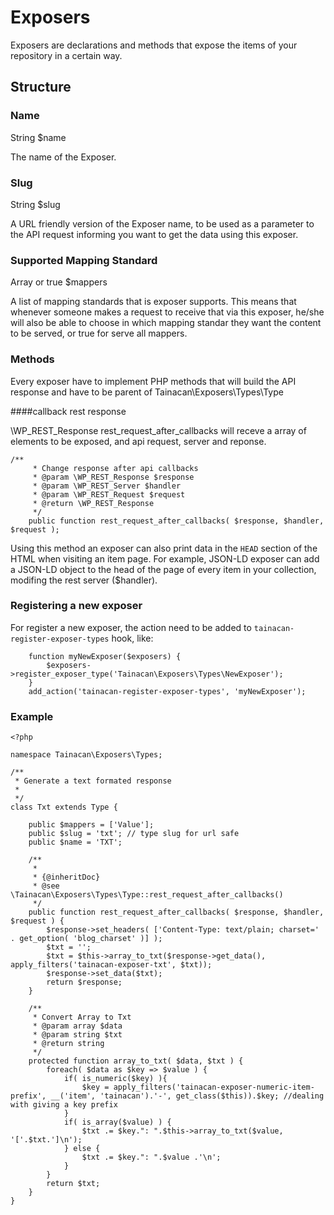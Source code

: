 # Exposers

Exposers are declarations and methods that expose the items of your repository in a certain way.

## Structure

### Name

String $name

The name of the Exposer.

### Slug

String $slug

A URL friendly version of the Exposer name, to be used as a parameter to the API request informing you want to get the data using this exposer.


### Supported Mapping Standard

Array or true $mappers

A list of mapping standards that is exposer supports. This means that whenever someone makes a request to receive that via this exposer, he/she will also be able to choose in which mapping standar they want the content to be served, or true for serve all mappers.


### Methods

Every exposer have to implement PHP methods that will build the API response and have to be parent of Tainacan\Exposers\Types\Type

####callback rest response

\WP_REST_Response rest_request_after_callbacks will receve a array of elements to be exposed, and api request, server and reponse.

	/**
		 * Change response after api callbacks
		 * @param \WP_REST_Response $response
		 * @param \WP_REST_Server $handler
		 * @param \WP_REST_Request $request
		 * @return \WP_REST_Response
		 */
		public function rest_request_after_callbacks( $response, $handler, $request ); 

Using this method an exposer can also print data in the `HEAD` section of the HTML when visiting an item page. For example, JSON-LD exposer can add a JSON-LD object to the head of the page of every item in your collection, modifing the rest server ($handler).

### Registering a new exposer
For register a new exposer, the action need to be added to `tainacan-register-exposer-types` hook, like:
```
	function myNewExposer($exposers) {
		$exposers->register_exposer_type('Tainacan\Exposers\Types\NewExposer');
	}
	add_action('tainacan-register-exposer-types', 'myNewExposer');
```

### Example

	<?php
	
	namespace Tainacan\Exposers\Types;
	
	/**
	 * Generate a text formated response
	 *
	 */
	class Txt extends Type {
		
		public $mappers = ['Value'];
		public $slug = 'txt'; // type slug for url safe
		public $name = 'TXT';
		
		/**
		 * 
		 * {@inheritDoc}
		 * @see \Tainacan\Exposers\Types\Type::rest_request_after_callbacks()
		 */
		public function rest_request_after_callbacks( $response, $handler, $request ) {
			$response->set_headers( ['Content-Type: text/plain; charset=' . get_option( 'blog_charset' )] );
			$txt = '';
			$txt = $this->array_to_txt($response->get_data(), apply_filters('tainacan-exposer-txt', $txt));
			$response->set_data($txt);
			return $response;
		}
		
		/**
		 * Convert Array to Txt
		 * @param array $data
		 * @param string $txt
		 * @return string
		 */
		protected function array_to_txt( $data, $txt ) {
			foreach( $data as $key => $value ) {
				if( is_numeric($key) ){
					$key = apply_filters('tainacan-exposer-numeric-item-prefix', __('item', 'tainacan').'-', get_class($this)).$key; //dealing with giving a key prefix
				}
				if( is_array($value) ) {
					$txt .= $key.": ".$this->array_to_txt($value, '['.$txt.']\n');
				} else {
					$txt .= $key.": ".$value .'\n';
				}
			}
			return $txt;
		}
	}
		